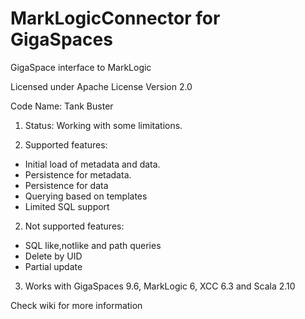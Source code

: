 MarkLogicConnector for GigaSpaces
=================================

GigaSpace interface to MarkLogic

Licensed under Apache License Version 2.0 

Code Name: Tank Buster

1) Status: Working with some limitations.

2) Supported features: 
* Initial load of metadata and data.
* Persistence for metadata.
* Persistence for data
* Querying based on templates
* Limited SQL support

2) Not supported features:
* SQL like,notlike and path queries
* Delete by UID
* Partial update

3) Works with GigaSpaces 9.6, MarkLogic 6, XCC 6.3 and Scala 2.10

 Check wiki for more information
